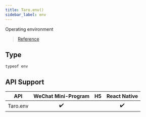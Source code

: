 ```yaml
---
title: Taro.env()
sidebar_label: env
---
```


Operating environment

> [Reference](https://developers.weixin.qq.com/miniprogram/dev/api/base/wx.env.html)

## Type

```tsx
typeof env
```

## API Support

| API | WeChat Mini-Program | H5 | React Native |
| :---: | :---: | :---: | :---: |
| Taro.env | ✔️ |  | ✔️ |
